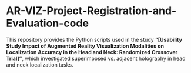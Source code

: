 # AR-VIZ-Project-Registration-and-Evaluation-code
This repository provides the Python scripts used in the study   **“[Usability Study Impact of Augmented Reality Visualization Modalities on Localization Accuracy in the Head and Neck: Randomized Crossover Trial]”**, which investigated superimposed vs. adjacent holography in head and neck localization tasks.   
